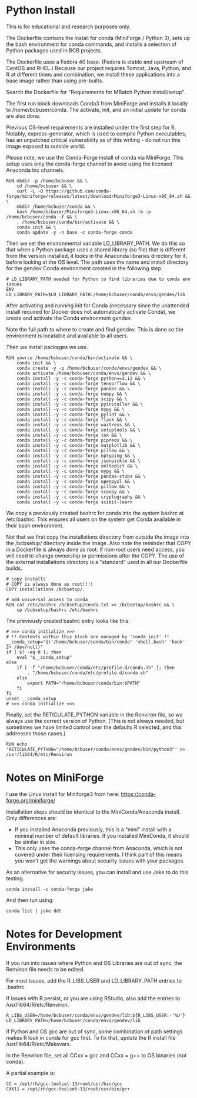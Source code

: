 # Python Install

This is for educational and research purposes only. 

The Dockerfile contains the install for conda (MiniForge / Python 3), sets up the bash environment for conda commands, and installs a selection of Python packages used in BCB projects.

The Dockerfile uses a Fedora 40 base. (Fedora is stable and upstream of CentOS and RHEL.) Because our project requires Tomcat, Java, Python, and R at different times and combination, we install these applications into a base image rather than using pre-builts.

Search the Dockerfile for "Requirements for MBatch Python install/setup".

The first run block downloads Conda3 from MiniForge and installs it locally to /home/bcbuser/conda. The activate, init, and an initial update for conda are also done.

Previous OS-level requirements are installed under the first step for R. Notably, express-generator, which is used to compile Python executables, has an unpatched critical vulnerability as of this writing - do not run this image exposed to outside world.

Please note, we use the Conda-Forge install of conda via MiniForge. This setup uses only the conda-forge channel to avoid using the licensed Anaconda Inc channels.

```
RUN mkdir -p /home/bcbuser && \
    cd /home/bcbuser && \
    curl -L -O https://github.com/conda-forge/miniforge/releases/latest/download/Miniforge3-Linux-x86_64.sh && \
    mkdir /home/bcbuser/conda && \
    bash /home/bcbuser/Miniforge3-Linux-x86_64.sh -b -p /home/bcbuser/conda -f && \
    . /home/bcbuser/conda/bin/activate && \
    conda init && \
    conda update -y -n base -c conda-forge conda
```

Then we set the environmental variable LD_LIBRARY_PATH. We do this so that when a Python package uses a shared library (so file) that is different from the version installed, it looks in the Anaconda libraries directory for it, before looking at the OS level. The path uses the name and install directory for the gendev Conda environment created in the following step.

```
# LD_LIBRARY_PATH needed for Python to find libraries due to conda env issues
ENV LD_LIBRARY_PATH=$LD_LIBRARY_PATH:/home/bcbuser/conda/envs/gendev/lib
```

After activating and running init for Conda (necessary since the unattended install required for Docker does not automatically activate Conda), we create and activate the Conda environment gendev.

Note the full path to where to create and find gendev. This is done so the environment is locatable and available to all users.

Then we install packages we use.

```
RUN source /home/bcbuser/conda/bin/activate && \
    conda init && \
    conda create -y -p /home/bcbuser/conda/envs/gendev && \
    conda activate /home/bcbuser/conda/envs/gendev && \
    conda install -y -c conda-forge python==3.12 && \
    conda install -y -c conda-forge tensorflow && \
    conda install -y -c conda-forge pandas && \
    conda install -y -c conda-forge numpy && \
    conda install -y -c conda-forge scipy && \
    conda install -y -c conda-forge pyinstaller && \
    conda install -y -c conda-forge mypy && \
    conda install -y -c conda-forge pylint && \
    conda install -y -c conda-forge flask && \
    conda install -y -c conda-forge waitress && \
    conda install -y -c conda-forge setuptools && \
    conda install -y -c conda-forge tox && \
    conda install -y -c conda-forge pipreqs && \
    conda install -y -c conda-forge matplotlib && \
    conda install -y -c conda-forge pillow && \
    conda install -y -c conda-forge nptyping && \
    conda install -y -c conda-forge jsonpickle && \
    conda install -y -c conda-forge xmltodict && \
    conda install -y -c conda-forge mypy && \
    conda install -y -c conda-forge pandas-stubs && \
    conda install -y -c conda-forge openpyxl && \
    conda install -y -c conda-forge pillow && \
    conda install -y -c conda-forge scanpy && \
    conda install -y -c conda-forge cryptography && \
    conda install -y -c conda-forge scikit-learn
```

We copy a previously created bashrc for conda into the system bashrc at /etc/bashrc. This ensures all users on the system get Conda available in their bash environment.

Not that we first copy the installations directory from outside the image into the /bcbsetup/ directory inside the image. Also note the reminder that COPY in a Dockerfile is always done as root. If non-root users need access, you will need to change ownership or permissions after the COPY. The use of the external installations directory is a "standard" used in all our Dockerfile builds.

```
# copy installs
# COPY is always done as root!!!!
COPY installations /bcbsetup/.

# add universal access to conda
RUN cat /etc/bashrc /bcbsetup/conda.txt >> /bcbsetup/bashrc && \
    cp /bcbsetup/bashrc /etc/bashrc
```

The previously created bashrc entry looks like this:

```
# >>> conda initialize >>>
# !! Contents within this block are managed by 'conda init' !!
__conda_setup="$('/home/bcbuser/conda/bin/conda' 'shell.bash' 'hook' 2> /dev/null)"
if [ $? -eq 0 ]; then
    eval "$__conda_setup"
else
    if [ -f "/home/bcbuser/conda/etc/profile.d/conda.sh" ]; then
        . "/home/bcbuser/conda/etc/profile.d/conda.sh"
    else
        export PATH="/home/bcbuser/conda/bin:$PATH"
    fi
fi
unset __conda_setup
# <<< conda initialize <<<
```

Finally, set the RETICULATE_PYTHON variable in the Renviron file, so we always use the correct version of Python. (This is not always needed, but sometimes we have limited control over the defaults R selected, and this addresses those cases.)

```
RUN echo 'RETICULATE_PYTHON="/home/bcbuser/conda/envs/gendev/bin/python3"' >> /usr/lib64/R/etc/Renviron
```

# Notes on MiniForge

I use the Linux install for Miniforge3 from here: https://conda-forge.org/miniforge/

Installation steps should be identical to the MiniConda/Anaconda install. Only differences are:

- If you installed Anaconda previously, this is a “mini” install with a minimal number of default libraries. If you installed MiniConda, it should be similar in size.
- This only uses the conda-forge channel from Anaconda, which is not covered under their licensing requirements. I think part of this means you won’t get the warnings about security issues with your packages.

As an alternative for security issues, you can install and use Jake to do this testing.

```
conda install -c conda-forge jake
```

And then run using:

```
conda list | jake ddt
```

# Notes for Development Environments

If you run into issues where Python and OS Libraries are out of sync, the Renviron file needs to be edited.

For most issues, add the R_LIBS_USER and LD_LIBRARY_PATH entries to .bashrc.

If issues with R persist, or you are using RStudio, also add the entries to /usr/lib64/R/etc/Renviron.

```
R_LIBS_USER=/home/bcbuser/conda/envs/gendev/lib:${R_LIBS_USER:-'%U'}
LD_LIBRARY_PATH=/home/bcbuser/conda/envs/gendev/lib
```
 
If Python and OS gcc are out of sync, some combination of path settings makes R look in conda for gcc first. To fix that, update the R install file /usr/lib64/R/etc/Makevars.

In the Renviron file, set all CCxx = gcc and CCxx = g++ to OS binaries (not conda).

A partial example is:
```
CC = /opt/rh/gcc-toolset-13/root/usr/bin/gcc
CXX11 = /opt/rh/gcc-toolset-13/root/usr/bin/g++
```


